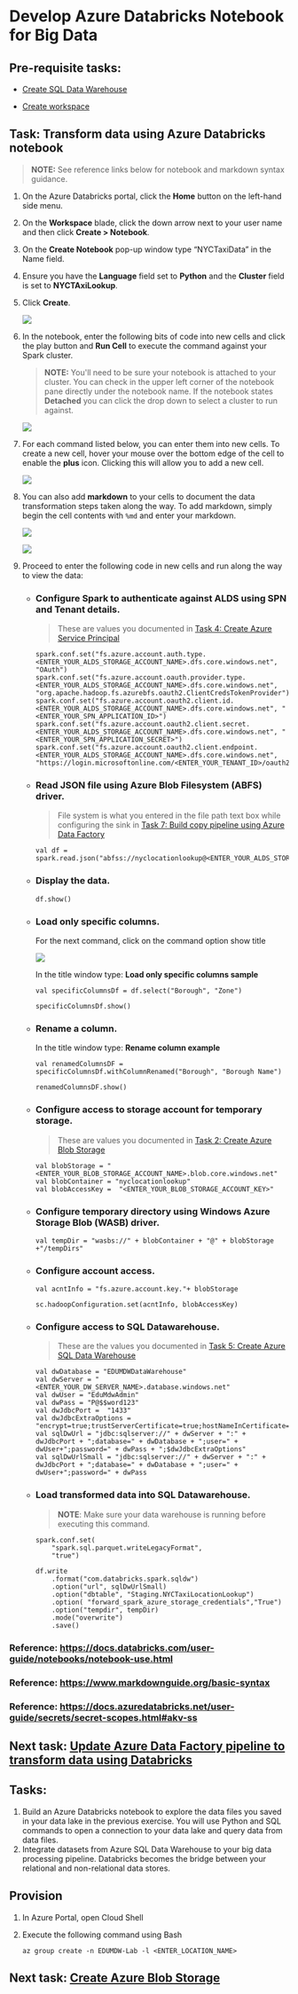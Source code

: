 # Develop Azure Databricks Notebook for Big Data

## Pre-requisite tasks: 
 
 - [Create SQL Data Warehouse](../azure-sql-datawarehouse/provision-azure-sql-data-warehouse.md)

 - [Create workspace](create-workspace.md)

## Task: Transform data using Azure Databricks notebook

> **NOTE:** See reference links below for notebook and markdown syntax guidance.


1. On the Azure Databricks portal, click the **Home** button on the left-hand side menu. 
2. On the **Workspace** blade, click the down arrow next to your user name and then click **Create > Notebook**.
3. On the **Create Notebook** pop-up window type “NYCTaxiData” in the Name field.
4. Ensure you have the **Language** field set to **Python** and the **Cluster** field is set to **NYCTAxiLookup**.
5. Click **Create**.

    ![](media/notebook/NYCTaxiData-notebook.png
)

1. In the notebook, enter the following bits of code into new cells and click the play button and **Run Cell** to execute the command against your Spark cluster.

    > **NOTE:** You'll need to be sure your notebook is attached to your cluster. You can check in the upper left corner of the notebook pane directly under the notebook name. If the notebook states **Detached** you can click the drop down to select a cluster to run against. 

    ![](media/notebook/2.png)

1. For each command listed below, you can enter them into new cells. To create a new cell, hover your mouse over the bottom edge of the cell to enable the **plus** icon. Clicking this will allow you to add a new cell.

    ![](media/notebook/3.png)

1. You can also add **markdown** to your cells to document the data transformation steps taken along the way. To add markdown, simply begin the cell contents with `%md` and enter your markdown.

    ![](media/notebook/4.png)

    ![](media/notebook/5.png)

1. Proceed to enter the following code in new cells and run along the way to view the data:

    - ### Configure Spark to authenticate against ALDS using SPN and Tenant details. 
    
        > These are values you documented in [Task 4: Create Azure Service Principal](../azure-ad-service-principal/create-service-principal.md)

        ```
        spark.conf.set("fs.azure.account.auth.type.<ENTER_YOUR_ALDS_STORAGE_ACCOUNT_NAME>.dfs.core.windows.net", "OAuth")
        spark.conf.set("fs.azure.account.oauth.provider.type.<ENTER_YOUR_ALDS_STORAGE_ACCOUNT_NAME>.dfs.core.windows.net", "org.apache.hadoop.fs.azurebfs.oauth2.ClientCredsTokenProvider")
        spark.conf.set("fs.azure.account.oauth2.client.id.<ENTER_YOUR_ALDS_STORAGE_ACCOUNT_NAME>.dfs.core.windows.net", "<ENTER_YOUR_SPN_APPLICATION_ID>")
        spark.conf.set("fs.azure.account.oauth2.client.secret.<ENTER_YOUR_ALDS_STORAGE_ACCOUNT_NAME>.dfs.core.windows.net", "<ENTER_YOUR_SPN_APPLICATION_SECRET>")
        spark.conf.set("fs.azure.account.oauth2.client.endpoint.<ENTER_YOUR_ALDS_STORAGE_ACCOUNT_NAME>.dfs.core.windows.net", "https://login.microsoftonline.com/<ENTER_YOUR_TENANT_ID>/oauth2/token")
        ```

    - ### Read JSON file using Azure Blob Filesystem (ABFS) driver. 
    
        > File system is what you entered in the file path text box while configuring the sink in [Task 7: Build copy pipeline using Azure Data Factory](../azure-data-factory-v2/copy-file-into-adls-gen2.md)

        ```
        val df = spark.read.json("abfss://nyclocationlookup@<ENTER_YOUR_ALDS_STORAGE_ACCOUNT_NAME>.dfs.core.windows.net/small_radio_json.json")
        ```

    - ### Display the data.

        ```
        df.show()
        ```

    - ### Load only specific columns.
      
        For the next command, click on the command option show title

        ![](media/notebook/show-title.png)

		In the title window type: **Load only specific columns sample**

        ```
        val specificColumnsDf = df.select("Borough", "Zone")
        
        specificColumnsDf.show()
        ```

    - ### Rename a column.      

		In the title window type: **Rename column example**

        ```
        val renamedColumnsDF = specificColumnsDf.withColumnRenamed("Borough", "Borough Name")
        
        renamedColumnsDF.show()
        ```
    - ### Configure access to storage account for temporary storage. 
    
        > These are values you documented in [Task 2: Create Azure Blob Storage](../azure-storage/provision-azure-storage-account.md)

        ```
        val blobStorage = "<ENTER_YOUR_BLOB_STORAGE_ACCOUNT_NAME>.blob.core.windows.net"
        val blobContainer = "nyclocationlookup"
        val blobAccessKey =  "<ENTER_YOUR_BLOB_STORAGE_ACCOUNT_KEY>"
        ``` 

    - ### Configure temporary directory using Windows Azure Storage Blob (WASB) driver.

        ```
        val tempDir = "wasbs://" + blobContainer + "@" + blobStorage +"/tempDirs"
        ```
    
    - ### Configure account access.

        ```
        val acntInfo = "fs.azure.account.key."+ blobStorage
        
        sc.hadoopConfiguration.set(acntInfo, blobAccessKey)
        ```

    - ### Configure access to SQL Datawarehouse. 
    
        > These are the values you documented in [Task 5: Create Azure SQL Data Warehouse](../azure-sql-datawarehouse/provision-azure-sql-data-warehouse.md)

        ```
        val dwDatabase = "EDUMDWDataWarehouse"
        val dwServer = "<ENTER_YOUR_DW_SERVER_NAME>.database.windows.net"
        val dwUser = "EduMdwAdmin"
        val dwPass = "P@$$word123"
        val dwJdbcPort =  "1433"
        val dwJdbcExtraOptions = "encrypt=true;trustServerCertificate=true;hostNameInCertificate=*.database.windows.net;loginTimeout=30;"
        val sqlDwUrl = "jdbc:sqlserver://" + dwServer + ":" + dwJdbcPort + ";database=" + dwDatabase + ";user=" + dwUser+";password=" + dwPass + ";$dwJdbcExtraOptions"
        val sqlDwUrlSmall = "jdbc:sqlserver://" + dwServer + ":" + dwJdbcPort + ";database=" + dwDatabase + ";user=" + dwUser+";password=" + dwPass
        ```

    - ### Load transformed data into SQL Datawarehouse.

        > **NOTE**: Make sure your data warehouse is running before executing this command.

        ```
        spark.conf.set(
            "spark.sql.parquet.writeLegacyFormat",
            "true")

        df.write
            .format("com.databricks.spark.sqldw")
            .option("url", sqlDwUrlSmall) 
            .option("dbtable", "Staging.NYCTaxiLocationLookup")
            .option( "forward_spark_azure_storage_credentials","True")
            .option("tempdir", tempDir)
            .mode("overwrite")
            .save()
        ```

### Reference: https://docs.databricks.com/user-guide/notebooks/notebook-use.html
### Reference: https://www.markdownguide.org/basic-syntax
### Reference: https://docs.azuredatabricks.net/user-guide/secrets/secret-scopes.html#akv-ss

## Next task: [Update Azure Data Factory pipeline to transform data using Databricks](../azure-data-factory-v2/transform-data-using-databricks.md)

## Tasks: 
1. Build an Azure Databricks notebook to explore the data files you saved in your data lake in the previous exercise. You will use Python and SQL commands to open a connection to your data lake and query data from data files.
1. Integrate datasets from Azure SQL Data Warehouse to your big data processing pipeline. Databricks becomes the bridge between your relational and non-relational data stores.

## Provision 

1. In Azure Portal, open Cloud Shell

1. Execute the following command using Bash

    ```
    az group create -n EDUMDW-Lab -l <ENTER_LOCATION_NAME>
    ```

## Next task: [Create Azure Blob Storage](../azure-storage/provision-azure-storage-account.md)
